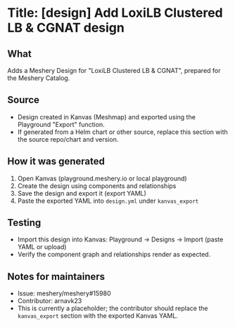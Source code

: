 # Title: [design] Add LoxiLB Clustered LB & CGNAT design

## What

Adds a Meshery Design for "LoxiLB Clustered LB & CGNAT", prepared for the Meshery Catalog.

## Source

- Design created in Kanvas (Meshmap) and exported using the Playground "Export" function.
- If generated from a Helm chart or other source, replace this section with the source repo/chart and version.

## How it was generated

1. Open Kanvas (playground.meshery.io or local playground)
2. Create the design using components and relationships
3. Save the design and export it (export YAML)
4. Paste the exported YAML into `design.yml` under `kanvas_export`

## Testing

- Import this design into Kanvas: Playground -> Designs -> Import (paste YAML or upload)
- Verify the component graph and relationships render as expected.

## Notes for maintainers

- Issue: meshery/meshery#15980
- Contributor: arnavk23
- This is currently a placeholder; the contributor should replace the `kanvas_export` section with the exported Kanvas YAML.
